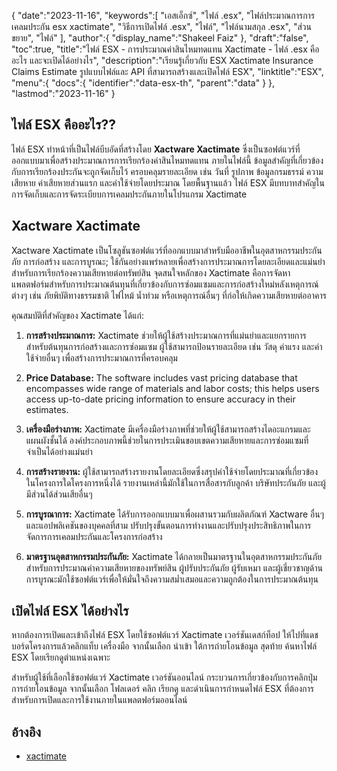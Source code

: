 {
   "date":"2023-11-16",
   "keywords":[
"เอสเอ็กซ์",
"ไฟล์ .esx",
"ไฟล์ประมาณการการเคลมประกัน esx xactimate",
"วิธีการเปิดไฟล์ .esx",
"ไฟล์",
"ไฟล์นามสกุล .esx",
"ส่วนขยาย",
"ไฟล์"
],
   "author":{
      "display_name":"Shakeel Faiz"
},
   "draft":"false",
   "toc":true,
   "title":"ไฟล์ ESX - การประมาณค่าสินไหมทดแทน Xactimate - ไฟล์ .esx คืออะไร และจะเปิดได้อย่างไร",
   "description":"เรียนรู้เกี่ยวกับ ESX Xactimate Insurance Claims Estimate รูปแบบไฟล์และ API ที่สามารถสร้างและเปิดไฟล์ ESX",
   "linktitle":"ESX",
   "menu":{
      "docs":{
         "identifier":"data-esx-th",
         "parent":"data"
}
},
   "lastmod":"2023-11-16"
}

## ไฟล์ ESX คืออะไร??

ไฟล์ ESX ทำหน้าที่เป็นไฟล์บีบอัดที่สร้างโดย **Xactware Xactimate** ซึ่งเป็นซอฟต์แวร์ที่ออกแบบมาเพื่อสร้างประมาณการการเรียกร้องค่าสินไหมทดแทน ภายในไฟล์นี้ ข้อมูลสำคัญที่เกี่ยวข้องกับการเรียกร้องประกันจะถูกจัดเก็บไว้ ครอบคลุมรายละเอียด เช่น วันที่ รูปภาพ ข้อมูลกรมธรรม์ ความเสียหาย ค่าเสียหายส่วนแรก และค่าใช้จ่ายโดยประมาณ โดยพื้นฐานแล้ว ไฟล์ ESX มีบทบาทสำคัญในการจัดเก็บและการจัดระเบียบการเคลมประกันภายในโปรแกรม Xactimate

## Xactware Xactimate

Xactware Xactimate เป็นโซลูชันซอฟต์แวร์ที่ออกแบบมาสำหรับมืออาชีพในอุตสาหกรรมประกันภัย การก่อสร้าง และการบูรณะ; ใช้กันอย่างแพร่หลายเพื่อสร้างการประมาณการโดยละเอียดและแม่นยำสำหรับการเรียกร้องความเสียหายต่อทรัพย์สิน จุดสนใจหลักของ Xactimate คือการจัดหาแพลตฟอร์มสำหรับการประมาณต้นทุนที่เกี่ยวข้องกับการซ่อมแซมและการก่อสร้างใหม่หลังเหตุการณ์ต่างๆ เช่น ภัยพิบัติทางธรรมชาติ ไฟไหม้ น้ำท่วม หรือเหตุการณ์อื่นๆ ที่ก่อให้เกิดความเสียหายต่ออาคาร

คุณสมบัติที่สำคัญของ Xactimate ได้แก่:

1.  **การสร้างประมาณการ:** Xactimate ช่วยให้ผู้ใช้สร้างประมาณการที่แม่นยำและแยกรายการสำหรับต้นทุนการก่อสร้างและการซ่อมแซม ผู้ใช้สามารถป้อนรายละเอียด เช่น วัสดุ ค่าแรง และค่าใช้จ่ายอื่นๆ เพื่อสร้างการประมาณการที่ครอบคลุม
    
2.  **Price Database:** The software includes vast pricing database that encompasses wide range of materials and labor costs; this helps users access up-to-date pricing information to ensure accuracy in their estimates.
    
3.  **เครื่องมือร่างภาพ:** Xactimate มีเครื่องมือร่างภาพที่ช่วยให้ผู้ใช้สามารถสร้างไดอะแกรมและแผนผังชั้นได้ องค์ประกอบภาพนี้ช่วยในการประเมินขอบเขตความเสียหายและการซ่อมแซมที่จำเป็นได้อย่างแม่นยำ
    
4.  **การสร้างรายงาน:** ผู้ใช้สามารถสร้างรายงานโดยละเอียดซึ่งสรุปค่าใช้จ่ายโดยประมาณที่เกี่ยวข้องในโครงการใดโครงการหนึ่งได้ รายงานเหล่านี้มักใช้ในการสื่อสารกับลูกค้า บริษัทประกันภัย และผู้มีส่วนได้ส่วนเสียอื่นๆ
    
5.  **การบูรณาการ:** Xactimate ได้รับการออกแบบมาเพื่อผสานรวมกับผลิตภัณฑ์ Xactware อื่นๆ และแอปพลิเคชันของบุคคลที่สาม ปรับปรุงขั้นตอนการทำงานและปรับปรุงประสิทธิภาพในการจัดการการเคลมประกันและโครงการก่อสร้าง
    
6.  **มาตรฐานอุตสาหกรรมประกันภัย:** Xactimate ได้กลายเป็นมาตรฐานในอุตสาหกรรมประกันภัยสำหรับการประมาณค่าความเสียหายของทรัพย์สิน ผู้ปรับประกันภัย ผู้รับเหมา และผู้เชี่ยวชาญด้านการบูรณะมักใช้ซอฟต์แวร์เพื่อให้มั่นใจถึงความสม่ำเสมอและความถูกต้องในการประมาณต้นทุน

## เปิดไฟล์ ESX ได้อย่างไร

หากต้องการเปิดและเข้าถึงไฟล์ ESX โดยใช้ซอฟต์แวร์ Xactimate เวอร์ชันเดสก์ท็อป ให้ไปที่แดชบอร์ดโครงการแล้วคลิกแท็บ เครื่องมือ จากนั้นเลือก นำเข้า ใต้การถ่ายโอนข้อมูล สุดท้าย ค้นหาไฟล์ ESX โดยเรียกดูตำแหน่งเฉพาะ

สำหรับผู้ใช้ที่เลือกใช้ซอฟต์แวร์ Xactimate เวอร์ชันออนไลน์ กระบวนการเกี่ยวข้องกับการคลิกปุ่ม การถ่ายโอนข้อมูล จากนั้นเลือก โฟลเดอร์ คลิก เรียกดู และดำเนินการกำหนดไฟล์ ESX ที่ต้องการสำหรับการเปิดและการใช้งานภายในแพลตฟอร์มออนไลน์

## อ้างอิง
* [xactimate](https://www.verisk.com/insurance/products/xactimate/)


